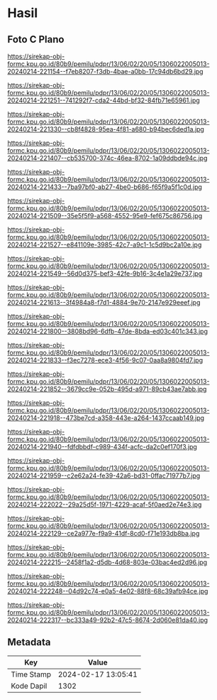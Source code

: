 # Hasil

## Foto C Plano

https://sirekap-obj-formc.kpu.go.id/80b9/pemilu/pdpr/13/06/02/20/05/1306022005013-20240214-221154--f7eb8207-f3db-4bae-a0bb-17c94db6bd29.jpg

https://sirekap-obj-formc.kpu.go.id/80b9/pemilu/pdpr/13/06/02/20/05/1306022005013-20240214-221251--741292f7-cda2-44bd-bf32-84fb71e65961.jpg

https://sirekap-obj-formc.kpu.go.id/80b9/pemilu/pdpr/13/06/02/20/05/1306022005013-20240214-221330--cb8f4828-95ea-4f81-a680-b94bec6ded1a.jpg

https://sirekap-obj-formc.kpu.go.id/80b9/pemilu/pdpr/13/06/02/20/05/1306022005013-20240214-221407--cb535700-374c-46ea-8702-1a09ddbde94c.jpg

https://sirekap-obj-formc.kpu.go.id/80b9/pemilu/pdpr/13/06/02/20/05/1306022005013-20240214-221433--7ba97bf0-ab27-4be0-b686-f65f9a5f1c0d.jpg

https://sirekap-obj-formc.kpu.go.id/80b9/pemilu/pdpr/13/06/02/20/05/1306022005013-20240214-221509--35e5f5f9-a568-4552-95e9-fef675c86756.jpg

https://sirekap-obj-formc.kpu.go.id/80b9/pemilu/pdpr/13/06/02/20/05/1306022005013-20240214-221527--e841109e-3985-42c7-a9c1-1c5d9bc2a10e.jpg

https://sirekap-obj-formc.kpu.go.id/80b9/pemilu/pdpr/13/06/02/20/05/1306022005013-20240214-221549--56d0d375-bef3-42fe-9b16-3c4e1a29e737.jpg

https://sirekap-obj-formc.kpu.go.id/80b9/pemilu/pdpr/13/06/02/20/05/1306022005013-20240214-221613--3f4984a8-f7d1-4884-9e70-2147e929eeef.jpg

https://sirekap-obj-formc.kpu.go.id/80b9/pemilu/pdpr/13/06/02/20/05/1306022005013-20240214-221800--3808bd96-6dfb-47de-8bda-ed03c401c343.jpg

https://sirekap-obj-formc.kpu.go.id/80b9/pemilu/pdpr/13/06/02/20/05/1306022005013-20240214-221833--f3ec7278-ece3-4f56-9c07-0aa8a9804fd7.jpg

https://sirekap-obj-formc.kpu.go.id/80b9/pemilu/pdpr/13/06/02/20/05/1306022005013-20240214-221852--3679cc9e-052b-495d-a971-89cb43ae7abb.jpg

https://sirekap-obj-formc.kpu.go.id/80b9/pemilu/pdpr/13/06/02/20/05/1306022005013-20240214-221918--473be7cd-a358-443e-a264-1437ccaab149.jpg

https://sirekap-obj-formc.kpu.go.id/80b9/pemilu/pdpr/13/06/02/20/05/1306022005013-20240214-221940--fdfdbbdf-c989-434f-acfc-da2c0ef170f3.jpg

https://sirekap-obj-formc.kpu.go.id/80b9/pemilu/pdpr/13/06/02/20/05/1306022005013-20240214-221959--c2e62a24-fe39-42a6-bd31-0ffac71977b7.jpg

https://sirekap-obj-formc.kpu.go.id/80b9/pemilu/pdpr/13/06/02/20/05/1306022005013-20240214-222022--29a25d5f-1971-4229-acaf-5f0aed2e74e3.jpg

https://sirekap-obj-formc.kpu.go.id/80b9/pemilu/pdpr/13/06/02/20/05/1306022005013-20240214-222129--ce2a977e-f9a9-41df-8cd0-f71e193db8ba.jpg

https://sirekap-obj-formc.kpu.go.id/80b9/pemilu/pdpr/13/06/02/20/05/1306022005013-20240214-222215--2458f1a2-d5db-4d68-803e-03bac4ed2d96.jpg

https://sirekap-obj-formc.kpu.go.id/80b9/pemilu/pdpr/13/06/02/20/05/1306022005013-20240214-222248--04d92c74-e0a5-4e02-88f8-68c39afb94ce.jpg

https://sirekap-obj-formc.kpu.go.id/80b9/pemilu/pdpr/13/06/02/20/05/1306022005013-20240214-222317--bc333a49-92b2-47c5-8674-2d060e81da40.jpg


## Metadata

| Key        | Value               |
| ---------- | ------------------- |
| Time Stamp | 2024-02-17 13:05:41 |
| Kode Dapil | 1302                |



